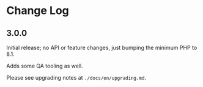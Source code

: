 # Change Log

## 3.0.0

Initial release; no API or feature changes, just bumping the minimum PHP to 8.1.

Adds some QA tooling as well.

Please see upgrading notes at `./docs/en/upgrading.md`.
